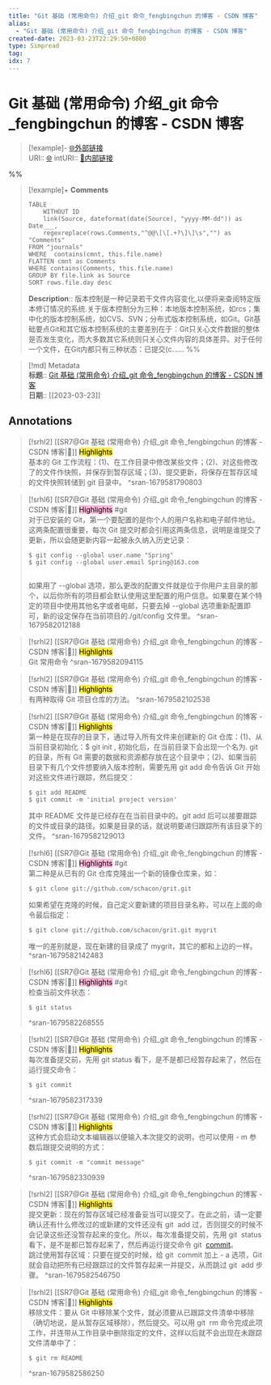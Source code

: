 ```yaml
---
title: "Git 基础 (常用命令) 介绍_git 命令_fengbingchun 的博客 - CSDN 博客"
alias: 
  - "Git 基础 (常用命令) 介绍_git 命令_fengbingchun 的博客 - CSDN 博客"
created-date: 2023-03-23T22:29:50+0800
type: Simpread
tag: 
idx: 7
---
```


# Git 基础 (常用命令) 介绍_git 命令_fengbingchun 的博客 - CSDN 博客

> [!example]- [🌐外部链接](<https://blog.csdn.net/fengbingchun/article/details/45847439/>)    
> URI:: [🌐](<https://blog.csdn.net/fengbingchun/article/details/45847439/>) 
> intURI:: [🧷内部链接](<https://blog.csdn.net/fengbingchun/article/details/45847439/>)

%%
> [!example]+ **Comments**  
> ```dataview
> TABLE 
>     WITHOUT ID
>     link(Source, dateformat(date(Source), "yyyy-MM-dd")) as Date___, 
>     regexreplace(rows.Comments,"^@@\[\[.+?\]\]\s","") as "Comments"
> FROM "journals"
> WHERE  contains(cmnt, this.file.name)
> FLATTEN cmnt as Comments
> WHERE contains(Comments, this.file.name)
> GROUP BY file.link as Source
> SORT rows.file.day desc
> ```
>  **Description**:: 版本控制是一种记录若干文件内容变化,以便将来查阅特定版本修订情况的系统.关于版本控制分为三种：本地版本控制系统，如rcs；集中化的版本控制系统，如CVS、SVN；分布式版本控制系统，如Git。Git基础要点Git和其它版本控制系统的主要差别在于：Git只关心文件数据的整体是否发生变化，而大多数其它系统则只关心文件内容的具体差异。对于任何一个文件，在Git内都只有三种状态：已提交(c......
%%

> [!md] Metadata  
> **标题**:: [Git 基础 (常用命令) 介绍_git 命令_fengbingchun 的博客 - CSDN 博客](https://blog.csdn.net/fengbingchun/article/details/45847439/)  
> **日期**:: [[2023-03-23]]  

## Annotations


> [!srhl2] [[SR7@Git 基础 (常用命令) 介绍_git 命令_fengbingchun 的博客 - CSDN 博客|📄]] <mark style="background-color: #ffeb3b">Highlights</mark>   
> 基本的 Git 工作流程：(1)、在工作目录中修改某些文件；(2)、对这些修改了的文件作快照，并保存到暂存区域；(3)、提交更新，将保存在暂存区域的文件快照转储到 git 目录中。
> ^sran-1679581790803

> [!srhl6] [[SR7@Git 基础 (常用命令) 介绍_git 命令_fengbingchun 的博客 - CSDN 博客|📄]] <mark style="background-color: #ffb7da">Highlights</mark> #git   
> 对于已安装的 Git，第一个要配置的是你个人的用户名称和电子邮件地址。这两条配置很重要，每次 Git 提交时都会引用这两条信息，说明是谁提交了更新，所以会随更新内容一起被永久纳入历史记录：
> 
> ```
> $ git config --global user.name "Spring"  
> $ git config --global user.email Spring@163.com  
>   
> 
> ```
> 
> 如果用了 --global 选项，那么更改的配置文件就是位于你用户主目录的那个，以后你所有的项目都会默认使用这里配置的用户信息。如果要在某个特定的项目中使用其他名字或者电邮，只要去掉 --global 选项重新配置即可，新的设定保存在当前项目的./git/config 文件里。
> ^sran-1679582012188

> [!srhl2] [[SR7@Git 基础 (常用命令) 介绍_git 命令_fengbingchun 的博客 - CSDN 博客|📄]] <mark style="background-color: #ffeb3b">Highlights</mark>   
> Git 常用命令
> ^sran-1679582094115

> [!srhl2] [[SR7@Git 基础 (常用命令) 介绍_git 命令_fengbingchun 的博客 - CSDN 博客|📄]] <mark style="background-color: #ffeb3b">Highlights</mark>   
> 有两种取得 Git 项目仓库的方法。
> ^sran-1679582102538

> [!srhl2] [[SR7@Git 基础 (常用命令) 介绍_git 命令_fengbingchun 的博客 - CSDN 博客|📄]] <mark style="background-color: #ffeb3b">Highlights</mark>   
> 第一种是在现存的目录下，通过导入所有文件来创建新的 Git 仓库：(1)、从当前目录初始化：$ git init , 初始化后，在当前目录下会出现一个名为. git 的目录，所有 Git 需要的数据和资源都存放在这个目录中；(2)、如果当前目录下有几个文件想要纳入版本控制，需要先用 git add 命令告诉 Git 开始对这些文件进行跟踪，然后提交：
> 
> ```
> $ git add README    
> $ git commit -m 'initial project version'   
> 
> ```
> 
> 其中 README 文件是已经存在在当前目录中的。git add 后可以接要跟踪的文件或目录的路径。如果是目录的话，就说明要递归跟踪所有该目录下的文件。
> ^sran-1679582129013

> [!srhl6] [[SR7@Git 基础 (常用命令) 介绍_git 命令_fengbingchun 的博客 - CSDN 博客|📄]] <mark style="background-color: #ffb7da">Highlights</mark> #git   
> 第二种是从已有的 Git 仓库克隆出一个新的镜像仓库来，如：
> 
> ```
> $ git clone git://github.com/schacon/grit.git  
> 
> ```
> 
> 如果希望在克隆的时候，自己定义要新建的项目目录名称，可以在上面的命令最后指定：
> 
> ```
> $ git clone git://github.com/schacon/grit.git mygrit  
> 
> ```
> 
> 唯一的差别就是，现在新建的目录成了 mygrit，其它的都和上边的一样。
> ^sran-1679582142483

> [!srhl6] [[SR7@Git 基础 (常用命令) 介绍_git 命令_fengbingchun 的博客 - CSDN 博客|📄]] <mark style="background-color: #ffb7da">Highlights</mark> #git   
> 检查当前文件状态：
> 
> ```
> $ git status
> ```
> ^sran-1679582268555

> [!srhl2] [[SR7@Git 基础 (常用命令) 介绍_git 命令_fengbingchun 的博客 - CSDN 博客|📄]] <mark style="background-color: #ffeb3b">Highlights</mark>   
> 每次准备提交前，先用 git status 看下，是不是都已经暂存起来了，然后在运行提交命令：
> 
> ```
> $ git commit
> ```
> ^sran-1679582317339

> [!srhl2] [[SR7@Git 基础 (常用命令) 介绍_git 命令_fengbingchun 的博客 - CSDN 博客|📄]] <mark style="background-color: #ffeb3b">Highlights</mark>   
> 这种方式会启动文本编辑器以便输入本次提交的说明，也可以使用 - m 参数后跟提交说明的方式：
> 
> ```
> $ git commit -m "commit message"
> ```
> ^sran-1679582330939

> [!srhl2] [[SR7@Git 基础 (常用命令) 介绍_git 命令_fengbingchun 的博客 - CSDN 博客|📄]] <mark style="background-color: #ffeb3b">Highlights</mark>   
> 提交更新：现在的暂存区域已经准备妥当可以提交了。在此之前，请一定要确认还有什么修改过的或新建的文件还没有 git  add 过，否则提交的时候不会记录这些还没暂存起来的变化。所以，每次准备提交前，先用 git  status 看下，是不是都已暂存起来了，然后再运行提交命令 git  [commit](https://so.csdn.net/so/search?q=commit&spm=1001.2101.3001.7020)。  
> 跳过使用暂存区域：只要在提交的时候，给 git  commit 加上 - a 选项，Git 就会自动把所有已经跟踪过的文件暂存起来一并提交，从而跳过 git  add 步骤。
> ^sran-1679582546750

> [!srhl2] [[SR7@Git 基础 (常用命令) 介绍_git 命令_fengbingchun 的博客 - CSDN 博客|📄]] <mark style="background-color: #ffeb3b">Highlights</mark>   
> 移除文件：要从 Git 中移除某个文件，就必须要从已跟踪文件清单中移除（确切地说，是从暂存区域移除），然后提交。可以用 git  rm 命令完成此项工作，并连带从工作目录中删除指定的文件，这样以后就不会出现在未跟踪文件清单中了：
> 
> ```
> $ git rm README
> ```
> ^sran-1679582586250


